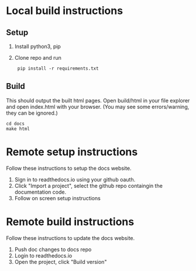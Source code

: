 Local build instructions
========================

Setup
-----


1. Install python3, pip
2. Clone repo and run 

        pip install -r requirements.txt


Build
-----
This should output the built html pages. Open build/html in your file explorer and open index.html with your browser. (You may see some errors/warning, they can be ignored.)

    cd docs
    make html



Remote setup instructions
=========================
Follow these instructions to setup the docs website.

1. Sign in to readthedocs.io using your github oauth.
2. Click "Import a project", select the github repo containgin the documentation code.
3. Follow on screen setup instructions

Remote build instructions
=========================
Follow these instructions to update the docs website.

1. Push doc changes to docs repo
2. Login to readthedocs.io
3. Open the project, click "Build version"

